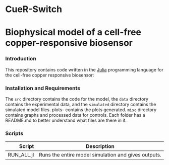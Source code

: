 # CueR-Switch

# Biophysical model of a cell-free copper-responsive biosensor

### Introduction
This repository contains code written in the [Julia](https://www.julialang.org) programming language for the cell-free copper responsive biosensor: 



### Installation and Requirements

The ``src`` directory contains the code for the model, the ``data`` directory contains the experimental data, and the ``simulated`` directory contains the simulated model files. plots- contains the plots generated. ``misc`` directory contains graphs and processed data for controls. Each folder has a README.md to better understand what files are there in it. 

### Scripts
Script | Description
---: | ---
RUN_ALL.jl | Runs the entire model simulation and gives outputs. 

